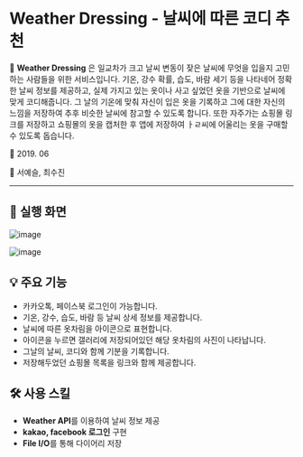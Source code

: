 # Weather Dressing - 날씨에 따른 코디 추천

📝 **Weather Dressing** 은 일교차가 크고 날씨 변동이 잦은 날씨에 무엇을 입을지 고민하는 사람들을 위한 서비스입니다. 기온, 강수 확률, 습도, 바람 세기 등을 나타네어 정확한 날씨 정보를 제공하고, 실제 가지고 있는 옷이나 사고 싶었던 옷을 기반으로 날씨에 맞게 코디해줍니다. 그 날의 기온에 맞춰 자신이 입은 옷을 기록하고 그에 대한 자신의 느낌을 저장하여 추후 비슷한 날씨에 참고할 수 있도록 합니다. 또한 자주가는 쇼핑몰 링크를 저장하고 쇼핑몰의 옷을 캡처한 후 앱에 저장하여 ㅏㄹ씨에 어울리는 옷을 구매할 수 있도록 돕습니다.

📅 2019. 06

👭 서예슬, 최수진 

* * *

## 📱 실행 화면

![image](https://user-images.githubusercontent.com/43838027/132548041-8a09eb1f-91a7-4580-953b-2798e9a537ef.png)

![image](https://user-images.githubusercontent.com/43838027/132548172-b2a8f391-7e76-40ea-a3ac-e46290d76379.png)


## 💡 주요 기능   
- 카카오톡, 페이스북 로그인이 가능합니다.
- 기온, 강수, 습도, 바람 등 날씨 상세 정보를 제공합니다.
- 날씨에 따른 옷차림을 아이콘으로 표현합니다.
- 아이콘을 누르면 갤러리에 저장되어있던 해당 옷차림의 사진이 나타납니다.
- 그날의 날씨, 코디와 함께 기분을 기록합니다.
- 저장해두었던 쇼핑몰 목록을 링크와 함께 제공합니다.


## 🛠 사용 스킬
- **Weather API**를 이용하여 날씨 정보 제공
- **kakao, facebook 로그인** 구현
- **File I/O**를 통해 다이어리 저장

